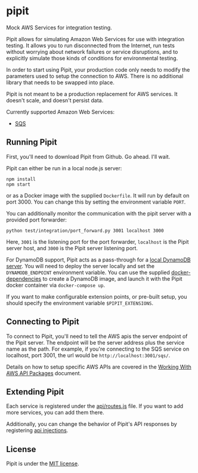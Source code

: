 # pipit

Mock AWS Services for integration testing.

Pipit allows for simulating Amazon Web Services for use with integration
testing.  It allows you to run disconnected from the Internet, run tests
without worrying about network failures or service disruptions, and to
explicitly simulate those kinds of conditions for environmental testing.

In order to start using Pipit, your production code only needs to
modify the parameters used to setup the connection to AWS.  There is
no additional library that needs to be swapped into place.

Pipit is not meant to be a production replacement for AWS services.
It doesn't scale, and doesn't persist data.

Currently supported Amazon Web Services:

* [SQS](docs/sqs.md)


## Running Pipit

First, you'll need to download Pipit from Github.  Go ahead.  I'll wait.

Pipit can either be run in a local node.js server:

```
npm install
npm start
```

or as a Docker image with the supplied `Dockerfile`.  It will run by default
on port 3000.  You can change this by setting the environment variable `PORT`.

You can additionally monitor the communication with the pipit server with a
provided port forwarder:

```
python test/integration/port_forward.py 3001 localhost 3000
```
Here, `3001` is the listening port for the port forwarder, `localhost` is
the Pipit server host, and `3000` is the Pipit server listening port.

For DynamoDB support, Pipit acts as a pass-through for a
[local DynamoDB server](http://docs.aws.amazon.com/amazondynamodb/latest/developerguide/Tools.DynamoDBLocal.html).
You will need to deploy the server locally and set the `DYNAMODB_ENDPOINT`
environment variable.  You can use the supplied [docker-dependencies](docker-dependences)
to create a DynamoDB image, and launch it with the Pipit docker container
via `docker-compose up`.

If you want to make configurable extension points, or pre-built setup, you
should specify the environment variable `$PIPIT_EXTENSIONS`.

## Connecting to Pipit

To connect to Pipit, you'll need to tell the AWS apis the server endpoint
of the Pipit server.  The endpoint will be the server address plus the
service name as the path.  For example, if you're connecting to the SQS
service on localhost, port 3001, the url would be `http://localhost:3001/sqs/`.

Details on how to setup specific AWS APIs are covered in the
[Working With AWS API Packages](docs/WorkingWithAwsApis.md) document.

## Extending Pipit

Each service is registered under the [api/routes.js](api/routes.js) file.
If you want to add more services, you can add them there.

Additionally, you can change the behavior of Pipit's API responses by registering
[api injections](docs/injections.md).


## License

Pipit is under the [MIT license](LICENSE).
